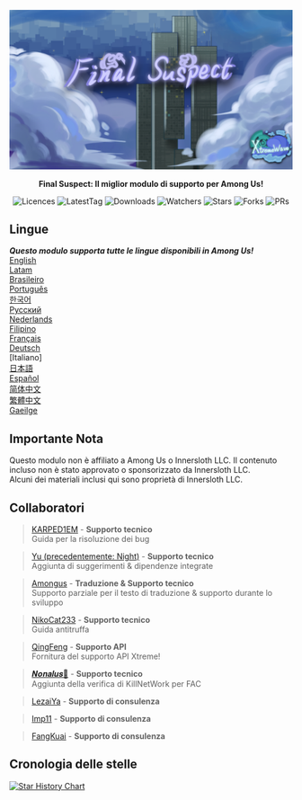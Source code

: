 ﻿<div align="center">

![FS-XW](Assets/LogoWithTeam.png)

**Final Suspect: Il miglior modulo di supporto per Among Us!**

<img src="https://badgen.net/github/license/XtremeWave/FinalSuspect" alt="Licences">
<img src="https://badgen.net/github/tag/XtremeWave/FinalSuspect" alt="LatestTag">
<img src="https://badgen.net/github/assets-dl/XtremeWave/FinalSuspect" alt="Downloads">
<img src="https://badgen.net/github/watchers/XtremeWave/FinalSuspect" alt="Watchers">
<img src="https://badgen.net/github/stars/XtremeWave/FinalSuspect" alt="Stars">
<img src="https://badgen.net/github/forks/XtremeWave/FinalSuspect" alt="Forks">
<img src="https://badgen.net/github/prs/XtremeWave/FinalSuspect" alt="PRs">

</div>

## Lingue
***Questo modulo supporta tutte le lingue disponibili in Among Us!***<br>
[English](README.md) <br>
[Latam](README_es_LA.md)<br>
[Brasileiro](README_pt_BR.md)<br>
[Português](README_pt.md)<br>
[한국어](README_ko.md)<br>
[Русский](README_ru.md)<br>
[Nederlands](README_nl.md)<br>
[Filipino](README_tl.md)<br>
[Français](README_fr.md)<br>
[Deutsch](README_de.md)<br>
[Italiano]<br>
[日本語](README_ja.md)<br>
[Español](README_es.md)<br>
[简体中文](README_zh.md)<br>
[繁體中文](README_zh_CHT.md)<br>
[Gaeilge](README_ga.md)<br>

## Importante Nota
Questo modulo non è affiliato a Among Us o Innersloth LLC. Il contenuto incluso non è stato approvato o sponsorizzato da Innersloth LLC.<br>
Alcuni dei materiali inclusi qui sono proprietà di Innersloth LLC.

## Collaboratori
>[KARPED1EM](https://github.com/KARPED1EM) - **Supporto tecnico**<br>
>Guida per la risoluzione dei bug

>[Yu (precedentemente: Night)](https://github.com/Night-GUA) - **Supporto tecnico**<br>
>Aggiunta di suggerimenti & dipendenze integrate

>[Amongus](https://github.com/XiezibanWrite) - **Traduzione & Supporto tecnico**<br>
>Supporto parziale per il testo di traduzione & supporto durante lo sviluppo

>[NikoCat233](https://github.com/NikoCat233) - **Supporto tecnico**<br>
>Guida antitruffa

> [QingFeng](https://github.com/QingFeng-awa) - **Supporto API**<br>
>Fornitura del supporto API Xtreme!

>[𝑵𝒐𝒏𝒂𝒍𝒖𝒔🍥](https://github.com/Reborn5537) - **Supporto tecnico**<br>
>Aggiunta della verifica di KillNetWork per FAC

>[LezaiYa](https://github.com/LezaiYa1) - **Supporto di consulenza**

>[Imp11](https://github.com/dabao40) - **Supporto di consulenza**

>[FangKuai](https://github.com/FangKuaiYa) - **Supporto di consulenza**

## Cronologia delle stelle
[![Star History Chart](https://api.star-history.com/svg?repos=XtremeWave/FinalSuspect&type=Date)](https://star-history.com/#XtremeWave/FinalSuspect&Date)
